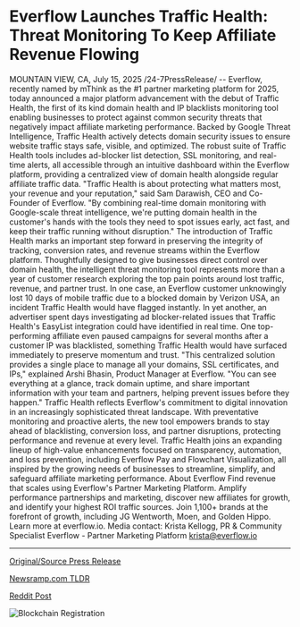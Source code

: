 # Everflow Launches Traffic Health: Threat Monitoring To Keep Affiliate Revenue Flowing

MOUNTAIN VIEW, CA, July 15, 2025 /24-7PressRelease/ -- Everflow, recently named by mThink as the #1 partner marketing platform for 2025, today announced a major platform advancement with the debut of Traffic Health, the first of its kind domain health and IP blacklists monitoring tool enabling businesses to protect against common security threats that negatively impact affiliate marketing performance.   Backed by Google Threat Intelligence, Traffic Health actively detects domain security issues to ensure website traffic stays safe, visible, and optimized. The robust suite of Traffic Health tools includes ad-blocker list detection, SSL monitoring, and real-time alerts, all accessible through an intuitive dashboard within the Everflow platform, providing a centralized view of domain health alongside regular affiliate traffic data.  "Traffic Health is about protecting what matters most, your revenue and your reputation," said Sam Darawish, CEO and Co-Founder of Everflow. "By combining real-time domain monitoring with Google-scale threat intelligence, we're putting domain health in the customer's hands with the tools they need to spot issues early, act fast, and keep their traffic running without disruption."  The introduction of Traffic Health marks an important step forward in preserving the integrity of tracking, conversion rates, and revenue streams within the Everflow platform. Thoughtfully designed to give businesses direct control over domain health, the intelligent threat monitoring tool represents more than a year of customer research exploring the top pain points around lost traffic, revenue, and partner trust.   In one case, an Everflow customer unknowingly lost 10 days of mobile traffic due to a blocked domain by Verizon USA, an incident Traffic Health would have flagged instantly. In yet another, an advertiser spent days investigating ad blocker-related issues that Traffic Health's EasyList integration could have identified in real time. One top-performing affiliate even paused campaigns for several months after a customer IP was blacklisted, something Traffic Health would have surfaced immediately to preserve momentum and trust.  "This centralized solution provides a single place to manage all your domains, SSL certificates, and IPs," explained Arshi Bhasin, Product Manager at Everflow. "You can see everything at a glance, track domain uptime, and share important information with your team and partners, helping prevent issues before they happen."  Traffic Health reflects Everflow's commitment to digital innovation in an increasingly sophisticated threat landscape. With preventative monitoring and proactive alerts, the new tool empowers brands to stay ahead of blacklisting, conversion loss, and partner disruptions, protecting performance and revenue at every level.  Traffic Health joins an expanding lineup of high-value enhancements focused on transparency, automation, and loss prevention, including Everflow Pay and Flowchart Visualization, all inspired by the growing needs of businesses to streamline, simplify, and safeguard affiliate marketing performance.   About Everflow  Find revenue that scales using Everflow's Partner Marketing Platform. Amplify performance partnerships and marketing, discover new affiliates for growth, and identify your highest ROI traffic sources. Join 1,100+ brands at the forefront of growth, including JG Wentworth, Moen, and Golden Hippo. Learn more at everflow.io.   Media contact: Krista Kellogg, PR & Community Specialist  Everflow - Partner Marketing Platform krista@everflow.io 

---

[Original/Source Press Release](https://www.24-7pressrelease.com/press-release/524790/everflow-launches-traffic-health-threat-monitoring-to-keep-affiliate-revenue-flowing)
                    

[Newsramp.com TLDR](https://newsramp.com/curated-news/everflow-launches-traffic-health-to-combat-affiliate-marketing-threats/493de5d1e0e42d9cd3f175b43739f4cc) 

 



[Reddit Post](https://www.reddit.com/r/MarketingNewsramp/comments/1m0beyn/everflow_launches_traffic_health_to_combat/) 



![Blockchain Registration](https://cdn.newsramp.app/24-7PressRelease/qrcode/257/15/frog35SY.webp)